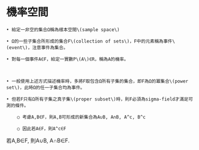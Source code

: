 # 機率空間

	• 給定一非空的集合Ω稱為樣本空間\(sample space\)

	• Ω的一些子集合所形成的集合F\(collection of sets\)，F中的元素稱為事件\(event\)，注意事件為集合。

	• 對每一個事件A∈F，給定一實數P\(A\)∈R，稱為A的機率。

	

	• 一般使用上述方式描述機率時，多將F取包含Ω所有子集的集合，即F為Ω的冪集合\(power set\)，此時Ω的任一子集合均為事件。

	• 但若F只有Ω所有子集之真子集\(proper subset\)時，則F必須為sigma-field才滿足可測的條件。

		○ 考慮A,B∈F，則A,B可形成的新集合為A∪B, A∩B, A^c, B^c

		○ 因此若A∈F，則A^c∈F

若A,B∈F, 則A∪B, A∩B∈F.

